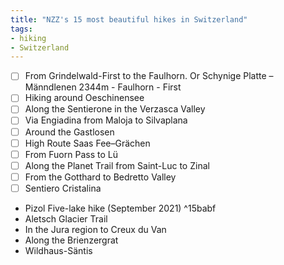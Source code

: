 ```yaml
---
title: "NZZ's 15 most beautiful hikes in Switzerland"
tags:
- hiking
- Switzerland
---
```


- [ ] From Grindelwald-First to the Faulhorn. Or Schynige Platte – Männdlenen 2344m - Faulhorn - First
- [ ] Hiking around Oeschinensee
- [ ] Along the Sentierone in the Verzasca Valley
- [ ] Via Engiadina from Maloja to Silvaplana
- [ ] Around the Gastlosen
- [ ] High Route Saas Fee–Grächen
- [ ] From Fuorn Pass to Lü
- [ ] Along the Planet Trail from Saint-Luc to Zinal
- [ ] From the Gotthard to Bedretto Valley
- [ ] Sentiero Cristalina
- Pizol Five-lake hike (September 2021) ^15babf
- Aletsch Glacier Trail
- In the Jura region to Creux du Van
- Along the Brienzergrat
- Wildhaus-Säntis
